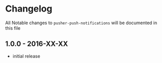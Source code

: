 # Changelog

All Notable changes to `pusher-push-notifications` will be documented in this file

## 1.0.0 - 2016-XX-XX

- initial release
